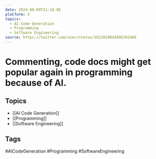```yaml
---
date: 2024-08-09T21:16:05
platform: X
topics:
  - AI Code Generation
  - Programming
  - Software Engineering
source: https://twitter.com/user/status/1822019042896392466
---
```

# Commenting, code docs might get popular again in programming because of AI.

## Topics
- [[AI Code Generation]]
- [[Programming]]
- [[Software Engineering]]

## Tags
#AICodeGeneration #Programming #SoftwareEngineering